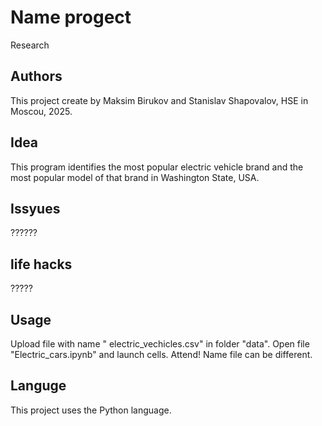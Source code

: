 # Name progect
Research  
## Authors
This project create by Maksim Birukov and Stanislav Shapovalov, HSE in Moscou, 2025. 
## Idea
This program identifies the most popular electric vehicle brand and the most popular model of that brand in Washington State, USA.
## Issyues
??????
## life hacks
?????
## Usage
Upload file with name " electric_vechicles.csv" in folder "data". Open file "Electric_cars.ipynb" and launch cells. Attend! Name file can be different.
## Languge 
This project uses the Python language.

